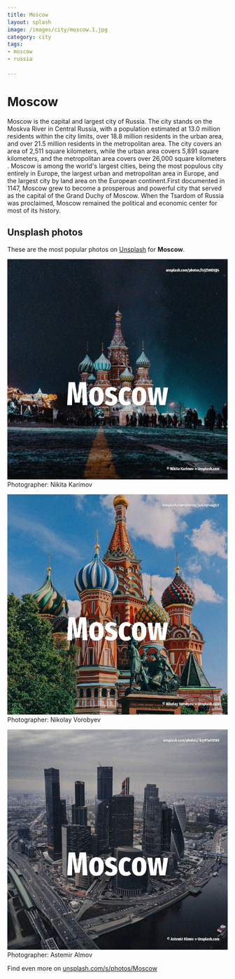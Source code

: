 ```yaml
---
title: Moscow
layout: splash
image: /images/city/moscow.1.jpg
category: city
tags:
- moscow
- russia

---
```

# Moscow

Moscow  is the capital and largest city of Russia. The city stands on the Moskva River in Central Russia, with a population estimated at 13.0 million  residents within the city limits, over 18.8 million residents in the urban area, and over 21.5  million residents in the metropolitan area. The city covers an area of 2,511 square kilometers, while the urban area covers 5,891 square  kilometers, and the metropolitan area covers over 26,000 square kilometers . Moscow is among the world's largest cities, being the most populous city entirely in Europe, the  largest urban and metropolitan area in Europe, and the largest city by land area on the European  continent.First documented in 1147, Moscow grew to become a prosperous and powerful city that  served as the capital of the Grand Duchy of Moscow. When the Tsardom of Russia was proclaimed, Moscow remained the political and economic center for  most of its history. 

 
## Unsplash photos
These are the most popular photos on [Unsplash](https://unsplash.com) for **Moscow**.
 
![Moscow](/images/city/moscow.1.jpg)
Photographer:  Nikita Karimov
 
![Moscow](/images/city/moscow.2.jpg)
Photographer:  Nikolay Vorobyev
 
![Moscow](/images/city/moscow.3.jpg)
Photographer:  Astemir Almov
 
Find even more on [unsplash.com/s/photos/Moscow](https://unsplash.com/s/photos/Moscow)
 
